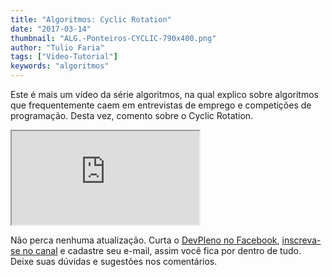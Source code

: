 ```yaml
---
title: "Algoritmos: Cyclic Rotation"
date: "2017-03-14"
thumbnail: "ALG.-Ponteiros-CYCLIC-790x400.png"
author: "Tulio Faria"
tags: ["Video-Tutorial"]
keywords: "algoritmos"
---
```




Este é mais um vídeo da série algoritmos, na qual explico sobre algoritmos que frequentemente caem em entrevistas de emprego e competições de programação. Desta vez, comento sobre o Cyclic Rotation.


 <div class="embed-responsive embed-responsive-16by9">
  <iframe class="embed-responsive-item" src="https://www.youtube.com/embed/qzurtPlVjFc" allowfullscreen></iframe>
   </div>
 
 Não perca nenhuma atualização. Curta o [DevPleno no Facebook](https://www.facebook.com/devpleno/), [inscreva-se no canal](https://www.youtube.com/channel/UC07JWf9A0B1scApbS1Te7Ww) e cadastre seu e-mail, assim você fica por dentro de tudo. Deixe suas dúvidas e sugestões nos comentários.